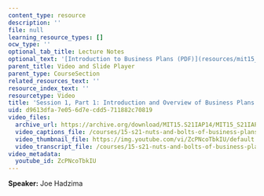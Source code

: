 ```yaml
---
content_type: resource
description: ''
file: null
learning_resource_types: []
ocw_type: ''
optional_tab_title: Lecture Notes
optional_text: '[Introduction to Business Plans (PDF)](resources/mit15_s21iap14_session1-1)'
parent_title: Video and Slide Player
parent_type: CourseSection
related_resources_text: ''
resource_index_text: ''
resourcetype: Video
title: 'Session 1, Part 1: Introduction and Overview of Business Plans'
uid: d9613dfa-7e05-6d7e-cdd5-711882c70819
video_files:
  archive_url: https://archive.org/download/MIT15.S21IAP14/MIT15_S21IAP14_S1P1_300k.mp4
  video_captions_file: /courses/15-s21-nuts-and-bolts-of-business-plans-january-iap-2014/6274a259f46954c4b7252cf3b4ada378_ZcPNcoTbkIU.vtt
  video_thumbnail_file: https://img.youtube.com/vi/ZcPNcoTbkIU/default.jpg
  video_transcript_file: /courses/15-s21-nuts-and-bolts-of-business-plans-january-iap-2014/9ed1d0b45b4eb7e1a6b5cc45b8a5946b_ZcPNcoTbkIU.pdf
video_metadata:
  youtube_id: ZcPNcoTbkIU
---
```


**Speaker:** Joe Hadzima